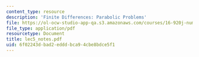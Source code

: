 ```yaml
---
content_type: resource
description: 'Finite Differences: Parabolic Problems'
file: https://ol-ocw-studio-app-qa.s3.amazonaws.com/courses/16-920j-numerical-methods-for-partial-differential-equations-sma-5212-spring-2003/6f02243dbad2edddbca94cbe8bdce5f1_lec5_notes.pdf
file_type: application/pdf
resourcetype: Document
title: lec5_notes.pdf
uid: 6f02243d-bad2-eddd-bca9-4cbe8bdce5f1
---
```

